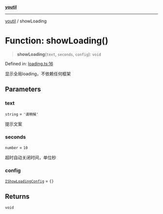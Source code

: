 [**youtil**](../README.md)

***

[youtil](../globals.md) / showLoading

# Function: showLoading()

> **showLoading**(`text`, `seconds`, `config`): `void`

Defined in: [loading.ts:16](https://github.com/sxei/youtil/blob/d9060d657627a7649d5f5235a6f4783a1d5487be/src/loading.ts#L16)

显示全局loading，不依赖任何框架

## Parameters

### text

`string` = `'请稍候'`

提示文案

### seconds

`number` = `10`

超时自动关闭时间，单位秒

### config

[`IShowLoadingConfig`](../interfaces/IShowLoadingConfig.md) = `{}`

## Returns

`void`

